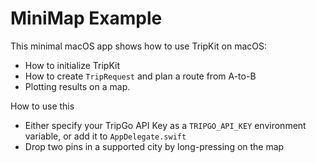 # MiniMap Example

This minimal macOS app shows how to use TripKit on macOS:

- How to initialize TripKit
- How to create `TripRequest` and plan a route from A-to-B
- Plotting results on a map.

How to use this

- Either specify your TripGo API Key as a `TRIPGO_API_KEY` environment variable, or add it to `AppDelegate.swift`
- Drop two pins in a supported city by long-pressing on the map
